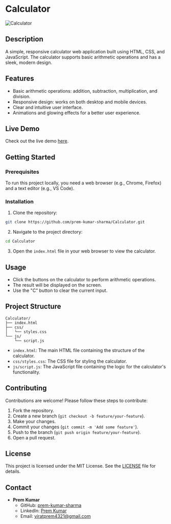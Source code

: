 # Calculator

![Calculator](https://github.com/prem-kumar-sharma/Calculator/blob/main/screenshot.png)

## Description

A simple, responsive calculator web application built using HTML, CSS, and JavaScript. The calculator supports basic arithmetic operations and has a sleek, modern design.

## Features

- Basic arithmetic operations: addition, subtraction, multiplication, and division.
- Responsive design: works on both desktop and mobile devices.
- Clear and intuitive user interface.
- Animations and glowing effects for a better user experience.

## Live Demo

Check out the live demo [here](https://your-live-demo-link.com).

## Getting Started

### Prerequisites

To run this project locally, you need a web browser (e.g., Chrome, Firefox) and a text editor (e.g., VS Code).

### Installation

1. Clone the repository:

```bash
git clone https://github.com/prem-kumar-sharma/Calculator.git
```

2. Navigate to the project directory:

```bash
cd Calculator
```

3. Open the `index.html` file in your web browser to view the calculator.

## Usage

- Click the buttons on the calculator to perform arithmetic operations.
- The result will be displayed on the screen.
- Use the "C" button to clear the current input.

## Project Structure

```
Calculator/
├── index.html
├── css/
│   └── styles.css
└── js/
    └── script.js
```

- `index.html`: The main HTML file containing the structure of the calculator.
- `css/styles.css`: The CSS file for styling the calculator.
- `js/script.js`: The JavaScript file containing the logic for the calculator's functionality.

## Contributing

Contributions are welcome! Please follow these steps to contribute:

1. Fork the repository.
2. Create a new branch (`git checkout -b feature/your-feature`).
3. Make your changes.
4. Commit your changes (`git commit -m 'Add some feature'`).
5. Push to the branch (`git push origin feature/your-feature`).
6. Open a pull request.

## License

This project is licensed under the MIT License. See the [LICENSE](LICENSE) file for details.

## Contact

- **Prem Kumar**
  - GitHub: [prem-kumar-sharma](https://github.com/prem-kumar-sharma)
  - LinkedIn: [Prem Kumar](https://www.linkedin.com/in/prem-kumar-a499b1201/)
  - Email: viratprem4321@gmail.com




